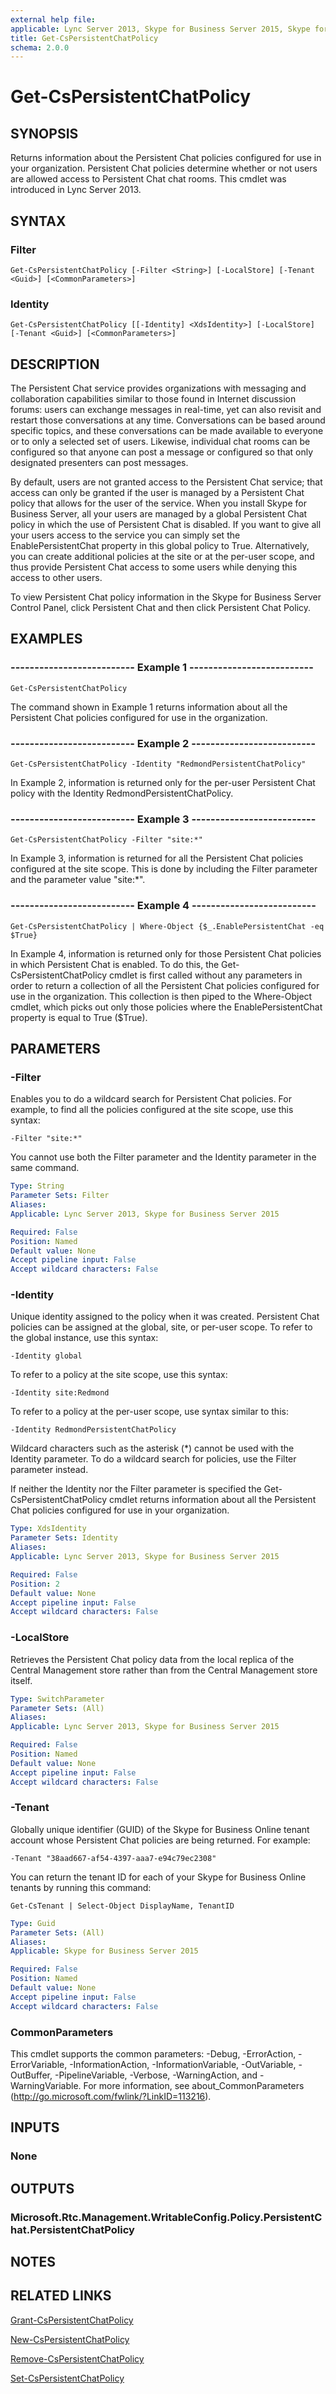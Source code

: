 ```yaml
---
external help file: 
applicable: Lync Server 2013, Skype for Business Server 2015, Skype for Business Server 2019
title: Get-CsPersistentChatPolicy
schema: 2.0.0
---
```


# Get-CsPersistentChatPolicy

## SYNOPSIS
Returns information about the Persistent Chat policies configured for use in your organization.
Persistent Chat policies determine whether or not users are allowed access to Persistent Chat chat rooms.
This cmdlet was introduced in Lync Server 2013.


## SYNTAX

### Filter
```
Get-CsPersistentChatPolicy [-Filter <String>] [-LocalStore] [-Tenant <Guid>] [<CommonParameters>]
```

### Identity
```
Get-CsPersistentChatPolicy [[-Identity] <XdsIdentity>] [-LocalStore] [-Tenant <Guid>] [<CommonParameters>]
```

## DESCRIPTION
The Persistent Chat service provides organizations with messaging and collaboration capabilities similar to those found in Internet discussion forums: users can exchange messages in real-time, yet can also revisit and restart those conversations at any time.
Conversations can be based around specific topics, and these conversations can be made available to everyone or to only a selected set of users.
Likewise, individual chat rooms can be configured so that anyone can post a message or configured so that only designated presenters can post messages.

By default, users are not granted access to the Persistent Chat service; that access can only be granted if the user is managed by a Persistent Chat policy that allows for the user of the service.
When you install Skype for Business Server, all your users are managed by a global Persistent Chat policy in which the use of Persistent Chat is disabled.
If you want to give all your users access to the service you can simply set the EnablePersistentChat property in this global policy to True.
Alternatively, you can create additional policies at the site or at the per-user scope, and thus provide Persistent Chat access to some users while denying this access to other users.

To view Persistent Chat policy information in the Skype for Business Server Control Panel, click Persistent Chat and then click Persistent Chat Policy.


## EXAMPLES

### -------------------------- Example 1 --------------------------
```
Get-CsPersistentChatPolicy
```

The command shown in Example 1 returns information about all the Persistent Chat policies configured for use in the organization.

### -------------------------- Example 2 --------------------------
```
Get-CsPersistentChatPolicy -Identity "RedmondPersistentChatPolicy"
```

In Example 2, information is returned only for the per-user Persistent Chat policy with the Identity RedmondPersistentChatPolicy.

### -------------------------- Example 3 --------------------------
```
Get-CsPersistentChatPolicy -Filter "site:*"
```

In Example 3, information is returned for all the Persistent Chat policies configured at the site scope.
This is done by including the Filter parameter and the parameter value "site:*".

### -------------------------- Example 4 --------------------------
```
Get-CsPersistentChatPolicy | Where-Object {$_.EnablePersistentChat -eq $True}
```

In Example 4, information is returned only for those Persistent Chat policies in which Persistent Chat is enabled.
To do this, the Get-CsPersistentChatPolicy cmdlet is first called without any parameters in order to return a collection of all the Persistent Chat policies configured for use in the organization.
This collection is then piped to the Where-Object cmdlet, which picks out only those policies where the EnablePersistentChat property is equal to True ($True).


## PARAMETERS

### -Filter
Enables you to do a wildcard search for Persistent Chat policies.
For example, to find all the policies configured at the site scope, use this syntax:

`-Filter "site:*"`

You cannot use both the Filter parameter and the Identity parameter in the same command.

```yaml
Type: String
Parameter Sets: Filter
Aliases: 
Applicable: Lync Server 2013, Skype for Business Server 2015

Required: False
Position: Named
Default value: None
Accept pipeline input: False
Accept wildcard characters: False
```

### -Identity
Unique identity assigned to the policy when it was created.
Persistent Chat policies can be assigned at the global, site, or per-user scope.
To refer to the global instance, use this syntax:

`-Identity global`

To refer to a policy at the site scope, use this syntax:

`-Identity site:Redmond`

To refer to a policy at the per-user scope, use syntax similar to this:

`-Identity RedmondPersistentChatPolicy`

Wildcard characters such as the asterisk (*) cannot be used with the Identity parameter.
To do a wildcard search for policies, use the Filter parameter instead.

If neither the Identity nor the Filter parameter is specified the Get-CsPersistentChatPolicy cmdlet returns information about all the Persistent Chat policies configured for use in your organization.

```yaml
Type: XdsIdentity
Parameter Sets: Identity
Aliases: 
Applicable: Lync Server 2013, Skype for Business Server 2015

Required: False
Position: 2
Default value: None
Accept pipeline input: False
Accept wildcard characters: False
```

### -LocalStore
Retrieves the Persistent Chat policy data from the local replica of the Central Management store rather than from the Central Management store itself.

```yaml
Type: SwitchParameter
Parameter Sets: (All)
Aliases: 
Applicable: Lync Server 2013, Skype for Business Server 2015

Required: False
Position: Named
Default value: None
Accept pipeline input: False
Accept wildcard characters: False
```

### -Tenant
Globally unique identifier (GUID) of the Skype for Business Online tenant account whose Persistent Chat policies are being returned.
For example:

`-Tenant "38aad667-af54-4397-aaa7-e94c79ec2308"`

You can return the tenant ID for each of your Skype for Business Online tenants by running this command:

`Get-CsTenant | Select-Object DisplayName, TenantID`

```yaml
Type: Guid
Parameter Sets: (All)
Aliases: 
Applicable: Skype for Business Server 2015

Required: False
Position: Named
Default value: None
Accept pipeline input: False
Accept wildcard characters: False
```

### CommonParameters
This cmdlet supports the common parameters: -Debug, -ErrorAction, -ErrorVariable, -InformationAction, -InformationVariable, -OutVariable, -OutBuffer, -PipelineVariable, -Verbose, -WarningAction, and -WarningVariable. For more information, see about_CommonParameters (http://go.microsoft.com/fwlink/?LinkID=113216).


## INPUTS

### None


## OUTPUTS

### Microsoft.Rtc.Management.WritableConfig.Policy.PersistentChat.PersistentChatPolicy


## NOTES


## RELATED LINKS

[Grant-CsPersistentChatPolicy](Grant-CsPersistentChatPolicy.md)

[New-CsPersistentChatPolicy](New-CsPersistentChatPolicy.md)

[Remove-CsPersistentChatPolicy](Remove-CsPersistentChatPolicy.md)

[Set-CsPersistentChatPolicy](Set-CsPersistentChatPolicy.md)
